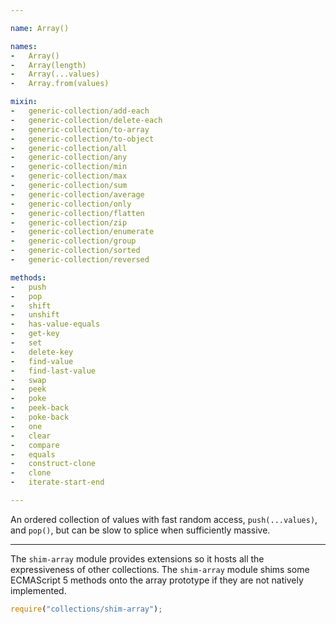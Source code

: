 ```yaml
---

name: Array()

names:
-   Array()
-   Array(length)
-   Array(...values)
-   Array.from(values)

mixin:
-   generic-collection/add-each
-   generic-collection/delete-each
-   generic-collection/to-array
-   generic-collection/to-object
-   generic-collection/all
-   generic-collection/any
-   generic-collection/min
-   generic-collection/max
-   generic-collection/sum
-   generic-collection/average
-   generic-collection/only
-   generic-collection/flatten
-   generic-collection/zip
-   generic-collection/enumerate
-   generic-collection/group
-   generic-collection/sorted
-   generic-collection/reversed

methods:
-   push
-   pop
-   shift
-   unshift
-   has-value-equals
-   get-key
-   set
-   delete-key
-   find-value
-   find-last-value
-   swap
-   peek
-   poke
-   peek-back
-   poke-back
-   one
-   clear
-   compare
-   equals
-   construct-clone
-   clone
-   iterate-start-end

---
```


An ordered collection of values with fast random access, `push(...values)`, and
`pop()`, but can be slow to splice when sufficiently massive.

---

The `shim-array` module provides extensions so it hosts all the expressiveness
of other collections.  The `shim-array` module shims some ECMAScript 5 methods
onto the array prototype if they are not natively implemented.

```js
require("collections/shim-array");
```

